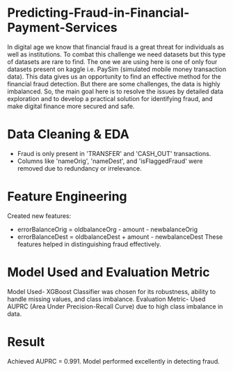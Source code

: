 # Predicting-Fraud-in-Financial-Payment-Services
In digital age we know that financial fraud is a great threat for individuals as well as institutions. To combat this challenge we need datasets but this type of datasets are rare to find. The one we are using here is one of only four datasets present on kaggle i.e. PaySim (simulated mobile money transaction data). This data gives us an opportunity to find an effective method for the financial fraud detection. But there are some challenges, the data is highly imbalanced. So, the main goal here is to resolve the issues by detailed data exploration and to develop a practical solution for identifying fraud, and make digital finance more secured and safe.

# Data Cleaning & EDA
- Fraud is only present in 'TRANSFER' and 'CASH_OUT' transactions.
- Columns like 'nameOrig', 'nameDest', and 'isFlaggedFraud' were removed due to redundancy or
irrelevance.

# Feature Engineering
Created new features:
- errorBalanceOrig = oldbalanceOrg - amount - newbalanceOrig
- errorBalanceDest = oldbalanceDest + amount - newbalanceDest
These features helped in distinguishing fraud effectively.

# Model Used and Evaluation Metric
Model Used- XGBoost Classifier was chosen for its robustness, ability to handle missing values, and class imbalance.
Evaluation Metric- Used AUPRC (Area Under Precision-Recall Curve) due to high class imbalance in data.

# Result
Achieved AUPRC = 0.991. Model performed excellently in detecting fraud.
